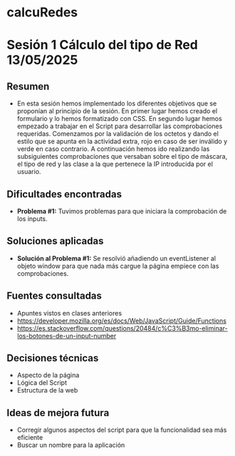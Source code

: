 # calcuRedes

# Sesión 1 Cálculo del tipo de Red 13/05/2025

## Resumen
- En esta sesión hemos implementado los diferentes objetivos que se proponían al principio de la sesión. En primer lugar hemos creado el formulario y lo hemos formatizado con CSS. En segundo lugar hemos empezado a trabajar en el Script para desarrollar las comprobaciones requeridas. Comenzamos por la validación de los octetos y dando el estilo que se apunta en la actividad extra, rojo en caso de ser inválido y verde en caso contrario. A continuación hemos ido realizando las subsiguientes comprobaciones que versaban sobre el tipo de máscara, el tipo de red y las clase a la que pertenece la IP introducida por el usuario.

## Dificultades encontradas
- **Problema #1:** Tuvimos problemas para que iniciara la comprobación de los inputs.

## Soluciones aplicadas
- **Solución al Problema #1:** Se resolvió añadiendo un eventListener al objeto window para que nada más cargue la página empiece con las comprobaciones.

## Fuentes consultadas
- Apuntes vistos en clases anteriores
- https://developer.mozilla.org/es/docs/Web/JavaScript/Guide/Functions
- https://es.stackoverflow.com/questions/20484/c%C3%B3mo-eliminar-los-botones-de-un-input-number

## Decisiones técnicas
- Aspecto de la página
- Lógica del Script
- Estructura de la web

## Ideas de mejora futura
- Corregir algunos aspectos del script para que la funcionalidad sea más eficiente
- Buscar un nombre para la aplicación
